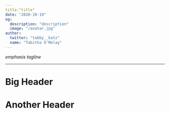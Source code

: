 ```yaml
---
title:"title"
date: "2020-10-19"
og:
  description: "description"
  image: "/avatar.jpg"
author:
  twitter: "tabby__katz"
  name: "Tabitha O'Melay"
---
```


_emphasis tagline_

---

# Big Header



# Another Header



